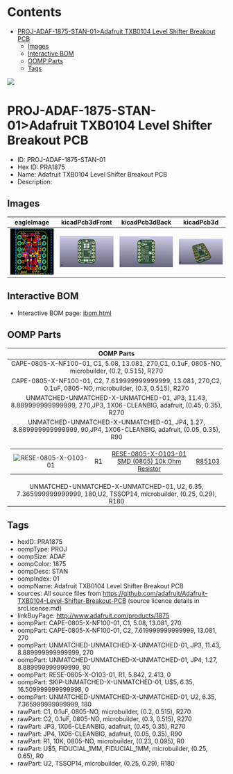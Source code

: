 



Contents
========

* [PROJ-ADAF-1875-STAN-01>Adafruit TXB0104 Level Shifter Breakout PCB](#proj-adaf-1875-stan-01adafruit-txb0104-level-shifter-breakout-pcb)
	* [Images](#images)
	* [Interactive BOM](#interactive-bom)
	* [OOMP Parts](#oomp-parts)
	* [Tags](#tags)
  
![][im]
# PROJ-ADAF-1875-STAN-01>Adafruit TXB0104 Level Shifter Breakout PCB

- ID: PROJ-ADAF-1875-STAN-01
- Hex ID: PRA1875
- Name: Adafruit TXB0104 Level Shifter Breakout PCB
- Description: 

## Images
  
  

|eagleImage|kicadPcb3dFront|kicadPcb3dBack|kicadPcb3d|
| :---: | :---: | :---: | :---: |
|[![eagleImage](eagleImage_140.png)](eagleImage_600.png)|[![kicadPcb3dFront](kicadPcb3dFront_140.png)](kicadPcb3dFront_600.png)|[![kicadPcb3dBack](kicadPcb3dBack_140.png)](kicadPcb3dBack_600.png)|[![kicadPcb3d](kicadPcb3d_140.png)](kicadPcb3d_600.png)|

## Interactive BOM

- Interactive BOM page: [ibom.html](kicad/bom/ibom.html)

## OOMP Parts
  

|OOMP Parts|
| :---: |
|CAPE-0805-X-NF100-01, C1, 5.08, 13.081, 270,C1, 0.1uF, 0805-NO, microbuilder, (0.2, 0.515), R270|
|CAPE-0805-X-NF100-01, C2, 7.619999999999999, 13.081, 270,C2, 0.1uF, 0805-NO, microbuilder, (0.3, 0.515), R270|
|UNMATCHED-UNMATCHED-X-UNMATCHED-01, JP3, 11.43, 8.889999999999999, 270,JP3, 1X06-CLEANBIG, adafruit, (0.45, 0.35), R270|
|UNMATCHED-UNMATCHED-X-UNMATCHED-01, JP4, 1.27, 8.889999999999999, 90,JP4, 1X06-CLEANBIG, adafruit, (0.05, 0.35), R90|
|<table><tr><td>![RESE-0805-X-O103-01](https://raw.githubusercontent.com/oomlout/oomlout_OOMP_parts/main/RESE-0805-X-O103-01/image_140.jpg)</td><td> R1</td><td>[RESE-0805-X-O103-01<br>SMD (0805) 10k Ohm Resistor](https://github.com/oomlout/oomlout_OOMP_parts/tree/main/RESE-0805-X-O103-01/)</td><td>[R85103](https://github.com/oomlout/oomlout_OOMP_parts/tree/main/RESE-0805-X-O103-01/)</td></tr></table>|
|UNMATCHED-UNMATCHED-X-UNMATCHED-01, U2, 6.35, 7.365999999999999, 180,U2, TSSOP14, microbuilder, (0.25, 0.29), R180|

## Tags

- hexID: PRA1875
- oompType: PROJ
- oompSize: ADAF
- oompColor: 1875
- oompDesc: STAN
- oompIndex: 01
- oompName: Adafruit TXB0104 Level Shifter Breakout PCB
- sources: All source files from https://github.com/adafruit/Adafruit-TXB0104-Level-Shifter-Breakout-PCB (source licence details in srcLicense.md)
- linkBuyPage: http://www.adafruit.com/products/1875
- oompPart: CAPE-0805-X-NF100-01, C1, 5.08, 13.081, 270
- oompPart: CAPE-0805-X-NF100-01, C2, 7.619999999999999, 13.081, 270
- oompPart: UNMATCHED-UNMATCHED-X-UNMATCHED-01, JP3, 11.43, 8.889999999999999, 270
- oompPart: UNMATCHED-UNMATCHED-X-UNMATCHED-01, JP4, 1.27, 8.889999999999999, 90
- oompPart: RESE-0805-X-O103-01, R1, 5.842, 2.413, 0
- oompPart: SKIP-UNMATCHED-X-UNMATCHED-01, U$5, 6.35, 16.509999999999998, 0
- oompPart: UNMATCHED-UNMATCHED-X-UNMATCHED-01, U2, 6.35, 7.365999999999999, 180
- rawPart: C1, 0.1uF, 0805-NO, microbuilder, (0.2, 0.515), R270
- rawPart: C2, 0.1uF, 0805-NO, microbuilder, (0.3, 0.515), R270
- rawPart: JP3, 1X06-CLEANBIG, adafruit, (0.45, 0.35), R270
- rawPart: JP4, 1X06-CLEANBIG, adafruit, (0.05, 0.35), R90
- rawPart: R1, 10K, 0805-NO, microbuilder, (0.23, 0.095), R0
- rawPart: U$5, FIDUCIAL_1MM, FIDUCIAL_1MM, microbuilder, (0.25, 0.65), R0
- rawPart: U2, TSSOP14, microbuilder, (0.25, 0.29), R180



[im]: kicadPcb3d_450.png
